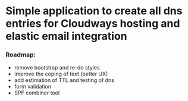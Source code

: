 # Simple application to create all dns entries for Cloudways hosting and elastic email integration

### Roadmap:

- remove bootstrap and re-do styles
- improve the coping of text (better UX)
- add estimation of TTL and testing of dns
- form validation
- SPF combiner tool